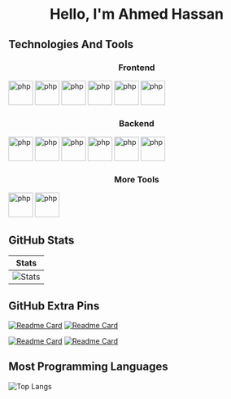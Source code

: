 <h1 align="center">Hello, I'm  Ahmed Hassan</h1>
<div>
<h2 style="text-decoration:none">Technologies And Tools</h2>

<h3 align="center">Frontend</h3>

 
<img src="https://skillicons.dev/icons?i=bootstrap" width="48" height="48" alt="php" />


<img src="https://skillicons.dev/icons?i=tailwind" width="48" height="48" alt="php" />

 

<img src="https://skillicons.dev/icons?i=javascript" width="48" height="48" alt="php" />


<img src="https://skillicons.dev/icons?i=jquery" width="48" height="48" alt="php" />


<img src="https://skillicons.dev/icons?i=redux" width="48" height="48" alt="php" />

<img src="https://skillicons.dev/icons?i=react" width="48" height="48" alt="php" />

<br>
<h3 align="center">Backend</h3>
 
<img src="https://skillicons.dev/icons?i=nodejs" width="48" height="48" alt="php" />

<img src="https://skillicons.dev/icons?i=mongodb" width="48" height="48" alt="php" />
<img src="https://skillicons.dev/icons?i=php" width="48" height="48" alt="php" />


<img src="https://skillicons.dev/icons?i=laravel" width="48" height="48" alt="php" />


<img src="https://skillicons.dev/icons?i=mysql" width="48" height="48" alt="php" />


<img src="https://skillicons.dev/icons?i=python" width="48" height="48" alt="php" />


<h3 align="center">More Tools</h3>

<img src="https://skillicons.dev/icons?i=git" width="48" height="48" alt="php" />


<img src="https://skillicons.dev/icons?i=github" width="48" height="48" alt="php" />


</div>



## GitHub Stats 
| Stats | 
| --- | 
| ![Stats](https://github-readme-stats.vercel.app/api?username=AHMED1CB&theme=radical&show_icons=true&count_private=true&hide_title=true&bg_color=00000000&border_color=00000000) 



## GitHub Extra Pins

[![Readme Card](https://github-readme-stats.vercel.app/api/pin/?username=AHMED1CB&repo=codelink&theme=radical)](https://github.com/AHMED1CB/codelink)
[![Readme Card](https://github-readme-stats.vercel.app/api/pin/?username=AHMED1CB&repo=EasyPhp&theme=radical)](https://github.com/AHMED1CB/EasyPhp)

[![Readme Card](https://github-readme-stats.vercel.app/api/pin/?username=AHMED1CB&repo=bookstore&theme=radical)](https://github.com/AHMED1CB/bookstore)
[![Readme Card](https://github-readme-stats.vercel.app/api/pin/?username=AHMED1CB&repo=Realtime-Chat-App&theme=radical)](https://github.com/AHMED1CB/Realtime-Chat-App)

## Most Programming Languages

![Top Langs](https://github-readme-stats.vercel.app/api/top-langs/?username=AHMED1CB&theme=radical)
